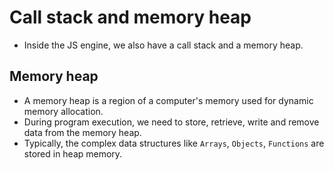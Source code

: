 # Call stack and memory heap

- Inside the JS engine, we also have a call stack and a memory heap.

## Memory heap

- A memory heap is a region of a computer's memory used for dynamic memory allocation.
- During program execution, we need to store, retrieve, write and remove data from the memory heap.
- Typically, the complex data structures like `Arrays`, `Objects`, `Functions` are stored in heap memory.

